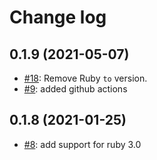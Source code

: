 # Change log

## 0.1.9 (2021-05-07)

- [#18](https://github.com/infinum/jsonapi-query_builder/pull/18): Remove Ruby `to` version.
- [#9](https://github.com/infinum/jsonapi-query_builder/pull/9): added github actions

## 0.1.8 (2021-01-25)

- [#8](https://github.com/infinum/jsonapi-query_builder/pull/8): add support for ruby 3.0

